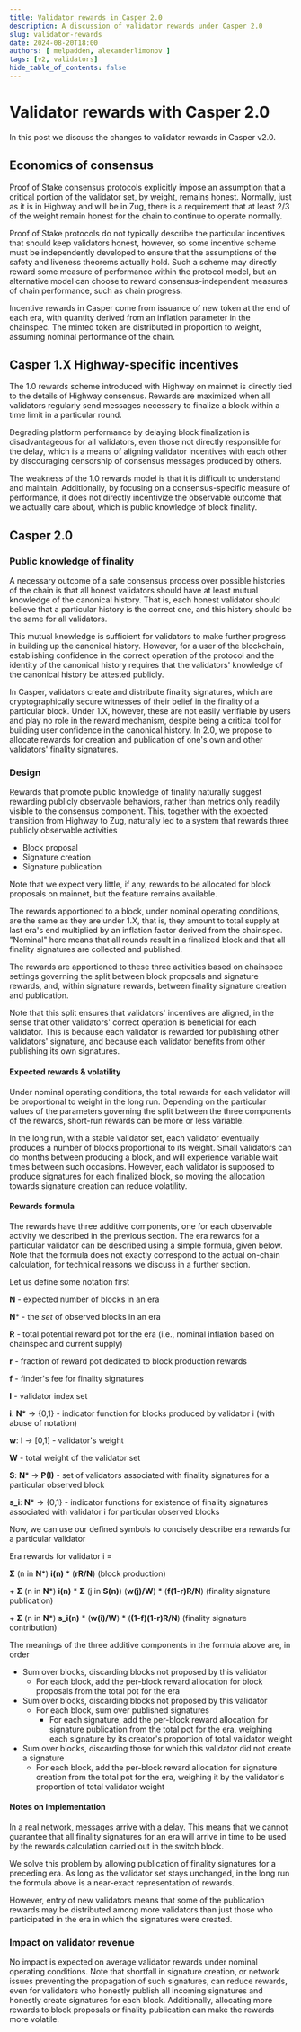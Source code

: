 ```yaml
---
title: Validator rewards in Casper 2.0
description: A discussion of validator rewards under Casper 2.0
slug: validator-rewards
date: 2024-08-20T18:00
authors: [ melpadden, alexanderlimonov ]
tags: [v2, validators]
hide_table_of_contents: false
---
```


# Validator rewards with Casper 2.0

In this post we discuss the changes to validator rewards in Casper v2.0.

<!-- truncate -->

## Economics of consensus

Proof of Stake consensus protocols explicitly impose an assumption that a critical portion of the validator set, by weight, remains honest. Normally, just as it is in Highway and will be in Zug, there is a requirement that at least 2/3 of the weight remain honest for the chain to continue to operate normally. 

Proof of Stake protocols do not typically describe the particular incentives that should keep validators honest, however, so some incentive scheme must be independently developed to ensure that the assumptions of the safety and liveness theorems actually hold. Such a scheme may directly reward some measure of performance within the protocol model, but an alternative model can choose to reward consensus-independent measures of chain performance, such as chain progress.

Incentive rewards in Casper come from issuance of new token at the end of each era, with quantity derived from an inflation parameter in the chainspec. The minted token are distributed in proportion to weight, assuming nominal performance of the chain.

## Casper 1.X Highway-specific incentives

The 1.0 rewards scheme introduced with Highway on mainnet is directly tied to the details of Highway consensus. Rewards are maximized when all validators regularly send messages necessary to finalize a block within a time limit in a particular round. 

Degrading platform performance by delaying block finalization is disadvantageous for all validators, even those not directly responsible for the delay, which is a means of aligning validator incentives with each other by discouraging censorship of consensus messages produced by others. 

The weakness of the 1.0 rewards model is that it is difficult to understand and maintain. Additionally, by focusing on a consensus-specific measure of performance, it does not directly incentivize the observable outcome that we actually care about, which is public knowledge of block finality.  

## Casper 2.0 

### Public knowledge of finality

A necessary outcome of a safe consensus process over possible histories of the chain is that all honest validators should have at least mutual knowledge of the canonical history. That is, each honest validator should believe that a particular history is the correct one, and this history should be the same for all validators.

This mutual knowledge is sufficient for validators to make further progress in building up the canonical history. However, for a user of the blockchain, establishing confidence in the correct operation of the protocol and the identity of the canonical history requires that the validators' knowledge of the canonical history be attested publicly.

In Casper, validators create and distribute finality signatures, which are cryptographically secure witnesses of their belief in the finality of a particular block. Under 1.X, however, these are not easily verifiable by users and play no role in the reward mechanism, despite being a critical tool for building user confidence in the canonical history. In 2.0, we propose to allocate rewards for creation and publication of one's own and other validators' finality signatures.

### Design

Rewards that promote public knowledge of finality naturally suggest rewarding publicly observable behaviors, rather than metrics only readily visible to the consensus component. This, together with the expected transition from Highway to Zug, naturally led to a system that rewards three publicly observable activities

* Block proposal
* Signature creation
* Signature publication

Note that we expect very little, if any, rewards to be allocated for block proposals on mainnet, but the feature remains available.

The rewards apportioned to a block, under nominal operating conditions, are the same as they are under 1.X, that is, they amount to total supply at last era's end multiplied by an inflation factor derived from the chainspec. "Nominal" here means that all rounds result in a finalized block and that all finality signatures are collected and published.

The rewards are apportioned to these three activities based on chainspec settings governing the split between block proposals and signature rewards, and, within signature rewards, between finality signature creation and publication.

Note that this split ensures that validators' incentives are aligned, in the sense that other validators' correct operation is beneficial for each validator. This is because each validator is rewarded for publishing other validators' signature, and because each validator benefits from other publishing its own signatures.

#### Expected rewards & volatility

Under nominal operating conditions, the total rewards for each validator will be proportional to weight in the long run. Depending on the particular values of the parameters governing the split between the three components of the rewards, short-run rewards can be more or less variable.

In the long run, with a stable validator set, each validator eventually produces a number of blocks proportional to its weight. Small validators can do months between producing a block, and will experience variable wait times between such occasions. However, each validator is supposed to produce signatures for each finalized block, so moving the allocation towards signature creation can reduce volatility.

#### Rewards formula

The rewards have three additive components, one for each observable activity we described in the previous section. The era rewards for a particular validator can be described using a simple formula, given below. Note that the formula does not exactly correspond to the actual on-chain calculation, for technical reasons we discuss in a further section.

Let us define some notation first

**N** - expected number of blocks in an era

**N*** - the *set* of observed blocks in an era

**R** - total potential reward pot for the era (i.e., nominal inflation based on chainspec and current supply)

**r** - fraction of reward pot dedicated to block production rewards

**f** - finder's fee for finality signatures

**I** - validator index set

**i**: **N*** -> {0,1} - indicator function for blocks produced by validator i (with abuse of notation)

**w**: **I** -> [0,1] - validator's weight

**W** - total weight of the validator set

**S**: **N*** -> **P(I)** - set of validators associated with finality signatures for a particular observed block

**s_i**: **N*** -> {0,1} - indicator functions for existence of finality signatures associated with validator i for particular observed blocks

Now, we can use our defined symbols to concisely describe era rewards for a particular validator

Era rewards for validator i = 

**Σ** (n in **N***) **i(n)** * (**rR/N**) (block production)

&#43; **Σ** (n in **N***) **i(n)** * **Σ** (j in **S(n)**) (**w(j)/W**) * (**f(1-r)R/N**) (finality signature publication)  

&#43; **Σ** (n in **N***) **s_i(n)** * (**w(i)/W**) * (**(1-f)(1-r)R/N**) (finality signature contribution)

The meanings of the three additive components in the formula above are, in order

* Sum over blocks, discarding blocks not proposed by this validator
  * For each block, add the per-block reward allocation for block proposals from the total pot for the era
* Sum over blocks, discarding blocks not proposed by this validator
  * For each block, sum over published signatures
    * For each signature, add the per-block reward allocation for signature publication from the total pot for the era, weighing each signature by its creator's proportion of total validator weight
* Sum over blocks, discarding those for which this validator did not create a signature
  * For each block, add the per-block reward allocation for signature creation from the total pot for the era, weighing it by the validator's proportion of total validator weight

#### Notes on implementation

In a real network, messages arrive with a delay. This means that we cannot guarantee that all finality signatures for an era will arrive in time to be used by the rewards calculation carried out in the switch block.

We solve this problem by allowing publication of finality signatures for a preceding era. As long as the validator set stays unchanged, in the long run the formula above is a near-exact representation of rewards. 

However, entry of new validators means that some of the publication rewards may be distributed among more validators than just those who participated in the era in which the signatures were created.

### Impact on validator revenue

No impact is expected on average validator rewards under nominal operating conditions. Note that shortfall in signature creation, or network issues preventing the propagation of such signatures, can reduce rewards, even for validators who honestly publish all incoming signatures and honestly create signatures for each block. Additionally, allocating more rewards to block proposals or finality publication can make the rewards more volatile.

